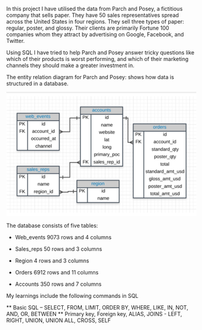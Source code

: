 In this project I have utilised the data from Parch and Posey, a fictitious company that sells paper. They have 50 sales representatives spread across the United States in four regions. They sell three types of paper: regular, poster, and glossy. Their clients are primarily Fortune 100 companies whom they attract by advertising on Google, Facebook, and Twitter.

Using SQL I have tried to help Parch and Posey answer tricky questions like which of their products is worst performing, and which of their marketing channels they should make a greater investment in.

The entity relation diagram for Parch and Posey: shows how data is structured in a database.

![alt text](https://github.com/dhiman-A/Portfolio_project_2--Parch_and_posey-SQL/blob/main/screenshots/entity_relationship_diagram.png?raw=True)

The database consists of five tables:

* Web_events 9073 rows and 4 columns

* Sales_reps 50 rows and 3 columns

* Region 4 rows and 3 columns

* Orders 6912 rows and 11 columns

* Accounts 350 rows and 7 columns

My learnings include the following commands in SQL

** Basic SQL – SELECT, FROM, LIMIT, ORDER BY, WHERE, LIKE, IN, NOT, AND, OR, BETWEEN
** Primary key, Foreign key, ALIAS, JOINS - LEFT, RIGHT, UNION, UNION ALL, CROSS, SELF


